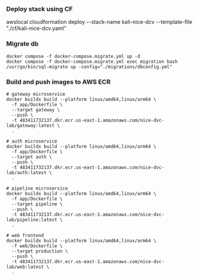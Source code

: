 ### Deploy stack using CF

awslocal cloudformation deploy --stack-name kali-nice-dcv --template-file "./cf/kali-nice-dcv.yaml"

### Migrate db
```shell
docker compose -f docker-compose.migrate.yml up -d
docker compose -f docker-compose.migrate.yml exec migration bash
/usr/go/bin/sql-migrate up -config="./migrations/dbconfig.yml"
```

### Build and push images to AWS ECR
```shell
# gateway microservice
docker buildx build --platform linux/amd64,linux/arm64 \
  -f app/Dockerfile \
  --target gateway \
  --push \
  -t 483411732137.dkr.ecr.us-east-1.amazonaws.com/nice-dvc-lab/gateway:latest \
  .

# auth microservice
docker buildx build --platform linux/amd64,linux/arm64 \
  -f app/Dockerfile \
  --target auth \
  --push \
  -t 483411732137.dkr.ecr.us-east-1.amazonaws.com/nice-dvc-lab/auth:latest \
  .

# pipeline microservice
docker buildx build --platform linux/amd64,linux/arm64 \
  -f app/Dockerfile \
  --target pipeline \
  --push \
  -t 483411732137.dkr.ecr.us-east-1.amazonaws.com/nice-dvc-lab/pipeline:latest \
  .

# web frontend
docker buildx build --platform linux/amd64,linux/arm64 \
  -f web/Dockerfile \
  --target production \
  --push \
  -t 483411732137.dkr.ecr.us-east-1.amazonaws.com/nice-dvc-lab/web:latest \
  .
```
